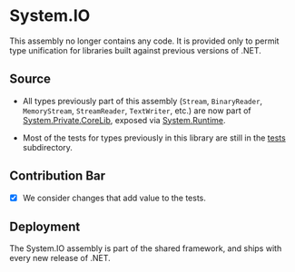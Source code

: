 # System.IO
This assembly no longer contains any code. It is provided only to permit type unification for libraries built against previous versions of .NET.

## Source
* All types previously part of this assembly (`Stream`, `BinaryReader`, `MemoryStream`, `StreamReader`, `TextWriter`, etc.) are now part of [System.Private.CoreLib](../System.Private.CoreLib/), exposed via [System.Runtime](../System.Runtime/).

* Most of the tests for types previously in this library are still in the [tests](tests/) subdirectory.

## Contribution Bar
- [x] We consider changes that add value to the tests.

## Deployment
The System.IO assembly is part of the shared framework, and ships with every new release of .NET.

